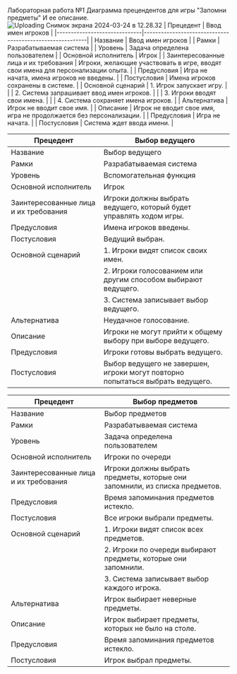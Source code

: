 Лабораторная работа №1
Диаграмма прецендентов для игры "Запомни предметы"
И ее описание.
![Uploading Снимок экрана 2024-03-24 в 12.28.32](https://github.com/srapchegs/rtippo/assets/160636893/f23bd6bd-7344-44b0-a737-5380097b5a26)
| Прецедент                    | Ввод имен игроков                                       |
|------------------------------|----------------------------------------------------------|
| Название                 | Ввод имен игроков                                        |
| Рамки                    | Разрабатываемая система                                   |
| Уровень                  | Задача определена пользователем                           |
| Основной исполнитель     | Игрок                                                     |
| Заинтересованные лица и их требования | Игроки, желающие участвовать в игре, вводят свои имена для персонализации опыта. |
| Предусловия              | Игра не начата, имена игроков не введены.                |
| Постусловия              | Имена игроков сохранены в системе.                        |
| Основной сценарий        | 1. Игрок запускает игру.                                 |
|                              | 2. Система запрашивает ввод имен игроков.               |
|                              | 3. Игроки вводят свои имена.                            |
|                              | 4. Система сохраняет имена игроков.                     |
| Альтернатива            | Игрок не вводит свое имя.                               |
| Описание                 | Игрок не вводит свое имя, игра не продолжается без персонализации. |
| Предусловия              | Игра не начата.                                          |
| Постусловия              | Система ждет ввода имени. |

| Прецедент                    | Выбор ведущего                                           |
|------------------------------|----------------------------------------------------------|
| Название                 | Выбор ведущего                                           |
| Рамки                    | Разрабатываемая система                                   |
| Уровень                  | Вспомогательная функция                                  |
| Основной исполнитель     | Игрок                                                     |
| Заинтересованные лица и их требования | Игроки должны выбрать ведущего, который будет управлять ходом игры. |
| Предусловия              | Имена игроков введены.                                   |
| Постусловия              | Ведущий выбран.                                          |
| Основной сценарий        | 1. Игроки видят список своих имен.                      |
|                              | 2. Игроки голосованием или другим способом выбирают ведущего. |
|                              | 3. Система записывает выбор ведущего.                  |
| Альтернатива            | Неудачное голосование.                                   |
| Описание                 | Игроки не могут прийти к общему выбору при выборе ведущего. |
| Предусловия              | Игроки готовы выбрать ведущего.                         |
| Постусловия              | Выбор ведущего не завершен, игроки могут повторно попытаться выбрать ведущего. |

| Прецедент                    | Выбор предметов                                          |
|------------------------------|----------------------------------------------------------|
| Название                 | Выбор предметов                                          |
| Рамки                    | Разрабатываемая система                                   |
| Уровень                  | Задача определена пользователем                           |
| Основной исполнитель     | Игроки по очереди                                         |
| Заинтересованные лица и их требования | Игроки должны выбрать предметы, которые они запомнили, из списка предметов. |
| Предусловия              | Время запоминания предметов истекло.                    |
| Постусловия              | Все игроки выбрали предметы.                             |
| Основной сценарий        | 1. Игроки видят список всех предметов.                 |
|                              | 2. Игроки по очереди выбирают предметы, которые они запомнили. |
|                              | 3. Система записывает выбор каждого игрока.           |
| Альтернатива            | Игрок выбирает неверные предметы.                       |
| Описание                 | Игрок выбирает предметы, которых не было на столе.       |
| Предусловия              | Время запоминания предметов истекло.                    |
| Постусловия              | Игрок выбрал предметы.                                   |



